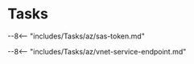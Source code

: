 # Tasks


--8<-- "includes/Tasks/az/sas-token.md"


--8<-- "includes/Tasks/az/vnet-service-endpoint.md"

